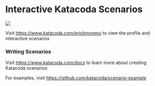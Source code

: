 # Interactive Katacoda Scenarios

[![](http://shields.katacoda.com/katacoda/erickmoreno/count.svg)](https://www.katacoda.com/erickmoreno "Get your profile on Katacoda.com")

Visit https://www.katacoda.com/erickmoreno to view the profile and interactive scenarios

### Writing Scenarios
Visit https://www.katacoda.com/docs to learn more about creating Katacoda scenarios

For examples, visit https://github.com/katacoda/scenario-example
